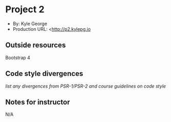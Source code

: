 # Project 2
+ By: Kyle George
+ Production URL: <http://p2.kylepg.io

## Outside resources
Bootstrap 4

## Code style divergences
*list any divergences from PSR-1/PSR-2 and course guidelines on code style*

## Notes for instructor
N/A
